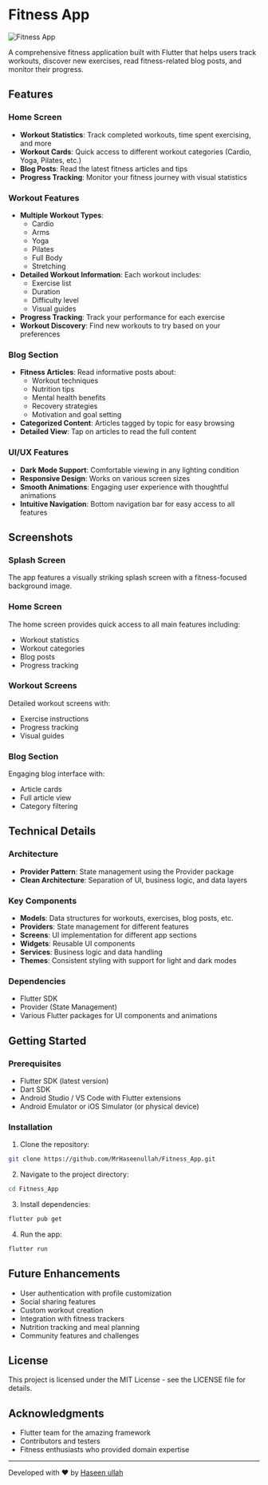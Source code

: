 # Fitness App

![Fitness App](assets/images/fitness_background.jpg)

A comprehensive fitness application built with Flutter that helps users track workouts, discover new exercises, read fitness-related blog posts, and monitor their progress.

## Features

### Home Screen
- **Workout Statistics**: Track completed workouts, time spent exercising, and more
- **Workout Cards**: Quick access to different workout categories (Cardio, Yoga, Pilates, etc.)
- **Blog Posts**: Read the latest fitness articles and tips
- **Progress Tracking**: Monitor your fitness journey with visual statistics

### Workout Features
- **Multiple Workout Types**:
  - Cardio
  - Arms
  - Yoga
  - Pilates
  - Full Body
  - Stretching
- **Detailed Workout Information**: Each workout includes:
  - Exercise list
  - Duration
  - Difficulty level
  - Visual guides
- **Progress Tracking**: Track your performance for each exercise
- **Workout Discovery**: Find new workouts to try based on your preferences

### Blog Section
- **Fitness Articles**: Read informative posts about:
  - Workout techniques
  - Nutrition tips
  - Mental health benefits
  - Recovery strategies
  - Motivation and goal setting
- **Categorized Content**: Articles tagged by topic for easy browsing
- **Detailed View**: Tap on articles to read the full content

### UI/UX Features
- **Dark Mode Support**: Comfortable viewing in any lighting condition
- **Responsive Design**: Works on various screen sizes
- **Smooth Animations**: Engaging user experience with thoughtful animations
- **Intuitive Navigation**: Bottom navigation bar for easy access to all features

## Screenshots

### Splash Screen
The app features a visually striking splash screen with a fitness-focused background image.

### Home Screen
The home screen provides quick access to all main features including:
- Workout statistics
- Workout categories
- Blog posts
- Progress tracking

### Workout Screens
Detailed workout screens with:
- Exercise instructions
- Progress tracking
- Visual guides

### Blog Section
Engaging blog interface with:
- Article cards
- Full article view
- Category filtering

## Technical Details

### Architecture
- **Provider Pattern**: State management using the Provider package
- **Clean Architecture**: Separation of UI, business logic, and data layers

### Key Components
- **Models**: Data structures for workouts, exercises, blog posts, etc.
- **Providers**: State management for different features
- **Screens**: UI implementation for different app sections
- **Widgets**: Reusable UI components
- **Services**: Business logic and data handling
- **Themes**: Consistent styling with support for light and dark modes

### Dependencies
- Flutter SDK
- Provider (State Management)
- Various Flutter packages for UI components and animations

## Getting Started

### Prerequisites
- Flutter SDK (latest version)
- Dart SDK
- Android Studio / VS Code with Flutter extensions
- Android Emulator or iOS Simulator (or physical device)

### Installation
1. Clone the repository:
```bash
git clone https://github.com/MrHaseenullah/Fitness_App.git
```

2. Navigate to the project directory:
```bash
cd Fitness_App
```

3. Install dependencies:
```bash
flutter pub get
```

4. Run the app:
```bash
flutter run
```

## Future Enhancements
- User authentication with profile customization
- Social sharing features
- Custom workout creation
- Integration with fitness trackers
- Nutrition tracking and meal planning
- Community features and challenges

## License
This project is licensed under the MIT License - see the LICENSE file for details.

## Acknowledgments
- Flutter team for the amazing framework
- Contributors and testers
- Fitness enthusiasts who provided domain expertise

---

Developed with ❤️ by [Haseen ullah](https://github.com/MrHaseenullah)
